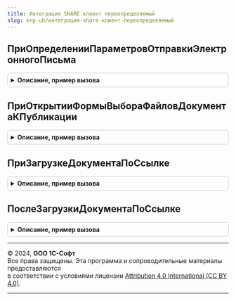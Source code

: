 ```yaml
---
title: Интеграция SHARE клиент переопределяемый
slug: erp-uh/интеграция-share-клиент-переопределяемый
---
```



## ПриОпределенииПараметровОтправкиЭлектронногоПисьма
<details style="margin: 1em 0; padding: 0.5em; border: 1px solid #ccc; border-radius: 6px;">

<summary style="font-weight: bold; cursor: pointer;">Описание, пример вызова</summary>

```bsl

// Переопределяет содержание электронного письма при его создании с ссылкой для скачивания опубликованного документа.
//
// Параметры:
//  ПараметрыОтправки  - См. РаботаСПочтовымиСообщениямиКлиент.ПараметрыОтправкиПисьма
//  ПараметрыДокумента - Структура из См. ИнтеграцияShareКлиентСервер.НовыеДанныеОпубликованногоДокумента - набор данных электронного документа.
//
Процедура ПриОпределенииПараметровОтправкиЭлектронногоПисьма(ПараметрыОтправки, Знач ПараметрыДокумента) Экспорт
```

Пример вызова
```bsl
ИнтеграцияShareКлиентПереопределяемый.ПриОпределенииПараметровОтправкиЭлектронногоПисьма(ПараметрыОтправки, ПараметрыДокумента) 
```
</details>

## ПриОткрытииФормыВыбораФайловДокументаКПубликации
<details style="margin: 1em 0; padding: 0.5em; border: 1px solid #ccc; border-radius: 6px;">

<summary style="font-weight: bold; cursor: pointer;">Описание, пример вызова</summary>

```bsl

// Переопределяет форму выбора присоединенных файлов документа перед публикацией.
// При необходимости можно описать вызов своей формы для выбора присоединенных файлов к документу,
// либо не открывать форму для выбора файлов и описать алгоритм подбора за пользователя.
// В ином случае, будет выполнена стандартная обработка с открытием формы для выбора файлов при их наличие.
// Файлы к публикации можно переопределить через метод
// ИнтеграцияShareПереопределяемый.ПриОпределенииФайловДокументаДляВыбораКПубликации.
//
// При описании своей логики необходимо установить параметр СтандартнаяОбработка = Ложь и по завершению продолжить
// выполнение публикации, вызвав обработчик оповещения из параметра "ОповещениеОбработкиРезультатаВыборФайлов"
// с результатом выбранных файлов.
// Ожидается результат с типом "Массив из см. ИнтеграцияShareКлиентСервер.НовыеДанныеФайлаДляВыбораКПубликации".
// В случае возникновения ошибок необходимо описывать самостоятельно.
//
// Рекомендуется отбирать к выбору файлы с разрешенным расширением, используя метод см. ИнтеграцияShare.РасширениеФайлаДоступно.
// Иначе при публикации документа в сервисе возникнет ошибка.
//
// Результат с выбранными файлами к публикации формируется в пакет и проходит проверку на максимальный объем передаваемых данных.
// В случае, если проверка не прошла будет повторно вызван этот же метод, в котором будет заполнен параметр "РезультатПроверкиПакета".
//
// Пример:
//	СтандартнаяОбработка = Ложь;
//
//	Если РезультатПроверкиПакета <> Неопределено
//		И РезультатПроверкиПакета.ПревышенРазмерПакета Тогда
//		// Описание алгоритма для изменения выбранных файлов
//		...
//	Иначе
//		// Описание алгоритма выбора файлов
//		...
//	КонецЕсли
//
//	ВыбранныеФайлы = Новый Массив;
//	ВыбранныйФайл = ИнтеграцияShareКлиентСервер.НовыеДанныеФайлаДляВыбораКПубликации();
//	ВыбранныеФайлы.Добавить(ВыбранныйФайл);
//
//	1) ВыполнитьОбработкуОповещения(ОповещениеОбработкиРезультатаВыборФайлов, ВыбранныеФайлы); // В случае когда форму не требуется открывать
//	2) Передать параметры при закрытии формы: Закрыть(ВыбранныеФайлы); // В случае когда вызвали свою форму
//
// Параметры:
//  ОповещениеОбработкиРезультатаВыборФайлов - ОписаниеОповещения - метод для обработки результата выбора файлов
//              при закрытии формы. В дополнительные параметры необходио передать результат с типом
//              "Массив из см. ИнтеграцияShareКлиентСервер.НовыеДанныеФайлаДляВыбораКПубликации".
//  СсылкаНаДокумент                         - ДокументСсылка, СправочникСсылка - ссылка на документ к публикации.
//  РезультатПроверкиПакета                  - Неопределено, См. ИнтеграцияShareКлиентСервер.НовыйРезультатПроверкиПакета - результат проверки выбранных файлов.
//  СтандартнаяОбработка                     - Булево - признак стандартного выполнения загрузки. По умолчанию Истина.
//
Процедура ПриОткрытииФормыВыбораФайловДокументаКПубликации(ОповещениеОбработкиРезультатаВыборФайлов, Знач СсылкаНаДокумент, Экспорт
```

Пример вызова
```bsl
ИнтеграцияShareКлиентПереопределяемый.ПриОткрытииФормыВыбораФайловДокументаКПубликации(ОповещениеОбработкиРезультатаВыборФайлов, СсылкаНаДокумент, );
```
</details>

## ПриЗагрузкеДокументаПоСсылке
<details style="margin: 1em 0; padding: 0.5em; border: 1px solid #ccc; border-radius: 6px;">

<summary style="font-weight: bold; cursor: pointer;">Описание, пример вызова</summary>

```bsl

// Переопределяет загрузку документа по данным электронного документа, полученных по публичной ссылке сервиса 1С:Share.
//
// При необходимости можно описать вызов своей формы для загрузки документа, либо сразу загружать данные документа в учетную базу.
// В случае использования своего алгоритма загрузки необходимо поддержать весь процесс чтения и загрузки электронного
// документа в учетную базу из данных транспортного контейнера. Для этого необходимо установить СтандартнаяОбработка = Ложь.
// При стандартной обработке загрузка выполняется с использованием механизмов ЭДО из подсистемы
// "ЭлектронноеВзаимодействие.ОбменСКонтрагентами", которую требуется поддержать.
// Если документ ранее уже был загружен - открывается учетный документ в базе.
//
// Примеры вариантов использования:
//	СтандартнаяОбработка = Ложь; // Устанавливается при использовании своей логики загрузки документа.
//
//	1) ОткрытьФорму("Обработка.ЗагрузкаДокумента.ОсновнаяФорма", ДанныеДокумента); // Вызываем обработку для загрузки документа.
//	и в ней описываем логику загрузки документа.
//
//	2) //В случае, если документ уже ранее загружался в базу можно открыть документ для просмотра или описать алгоритм перезаполнения документа.
//	// Поиск документа выполняется по типу метаданных и идентификатору документа из свойства ДанныеДокумента.ДанныеЗагрузкиДокумента
//	Если ЗначениеЗаполнено(ДанныеДокумента.ДанныеЗагрузкиДокумента.ОбъектУчета) Тогда
//		ПоказатьЗначение(Неопределено, ДанныеДокумента.ДанныеЗагрузкиДокумента.ОбъектУчета);
//		Возврат;
//	КонецЕсли;
//
//	3) // По своей логике описываем загрузку документа.
//	СсылкаНаОбъект = ОбщийМодульВызовСервера.ЗагрузитьДокументПоСвоейЛогике(ДанныеДокумента);
//	ПоказатьЗначение(Неопределено, СсылкаНаОбъект);
//
// Если документ был загружен в базе успешно необходимо отправить отметку в сервис:
//    ПараметрыДокумента = ИнтеграцияShareКлиентСервер.НовыеПараметрыДокументаДляОтметкиЗагрузкиВБазу();
//    ПараметрыДокумента.ОбъектУчета                        = ДанныеДокумента.ДокументУчета;
//    ПараметрыДокумента.ТипМетаданныхДокументаВладельца    =
//       Метаданные.НайтиПоТипу(ТипЗнч(ДанныеДокумента.ДокументУчета)).ПолноеИмя();
//    ПараметрыДокумента.ИдентификаторЭлектронногоДокумента = ДанныеДокумента.ИдентификаторЭлектронногоДокумента;
//    ИнтеграцияShare.ОтметитьВСервисеЗагрузкуДокументаВБазу(ПараметрыДокумента, Отказ);
//
// Параметры:
//  ДанныеДокумента      - Структура из См. ИнтеграцияShare.НовоеОписаниеДанныхЭлектронногоДокумента - данные загружаемого документа по ссылке.
//  СтандартнаяОбработка - Булево - признак стандартного выполнения загрузки. По умолчанию Истина.
//
Процедура ПриЗагрузкеДокументаПоСсылке(ДанныеДокумента, СтандартнаяОбработка) Экспорт
```

Пример вызова
```bsl
ИнтеграцияShareКлиентПереопределяемый.ПриЗагрузкеДокументаПоСсылке(ДанныеДокумента, СтандартнаяОбработка) 
```
</details>

## ПослеЗагрузкиДокументаПоСсылке
<details style="margin: 1em 0; padding: 0.5em; border: 1px solid #ccc; border-radius: 6px;">

<summary style="font-weight: bold; cursor: pointer;">Описание, пример вызова</summary>

```bsl

// Переопределяет действия после загрузки документа по ссылке.
//
// При необходимости можно вызвать свою форму для работы с присоединенными файлами после загрузки электронного документа
// в объект учета прикладной базы.
//
// Пример:
//  ОткрытьФорму("Обработка.ВыборФайловКЗагрузке.ОсновнаяФорма", ДанныеДокумента); // Вызываем обработку для отработки
//                                                                        присоединенных файлов и в ней описываем логику.
//
// Параметры:
//  ДанныеДокумента - Структура из См. ИнтеграцияShareКлиентСервер НовыеДанныеЗагруженногоДокумента
Процедура ПослеЗагрузкиДокументаПоСсылке(Знач ДанныеДокумента) Экспорт
```

Пример вызова
```bsl
ИнтеграцияShareКлиентПереопределяемый.ПослеЗагрузкиДокументаПоСсылке(ДанныеДокумента) 
```
</details>

---

© 2024, **ООО 1С-Софт**  
Все права защищены. Эта программа и сопроводительные материалы предоставляются  
в соответствии с условиями лицензии [Attribution 4.0 International (CC BY 4.0)](https://creativecommons.org/licenses/by/4.0/legalcode).

---
